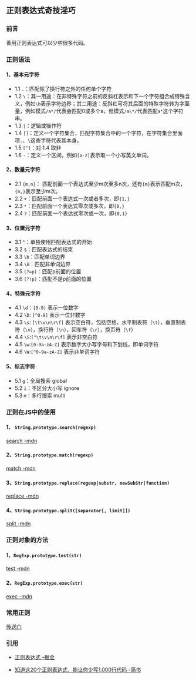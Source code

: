 ## 正则表达式奇技淫巧

### 前言

善用正则表达式可以少些很多代码。

### 正则语法

#### 1、基本元字符

- 1.1 `.`：匹配除了换行符之外的任何单个字符
- 1.2 `\`：其一用途：在非特殊字符之前的反斜杠表示和下一个字符组合成特殊含义，例如`\b`表示字符边界；其二用途：反斜杠可将其后面的特殊字符转为字面量，例如模式`/a*/`代表会匹配0或多个a，但模式`/a\*/`代表匹配`a*`这个字符串。
- 1.3 `|`：逻辑或操作符
- 1.4 `[]`：定义一个字符集合，匹配字符集合中的一个字符，在字符集合里面项`.`、`\`这些字符代表其本身。
- 1.5 `[^]`：对 1.4 取非
- 1.6 `-`：定义一个区间，例如`[a-z]`表示取一个小写英文单词。

#### 2、数量元字符

- 2.1 `{m,n}`： 匹配前面一个表达式至少m次至多n次，还有`{m}`表示匹配m次，`{m,}`表示至少m次。
- 2.2 `+`：匹配前面一个表达式一次或者多次，即`{1,}`
- 2.3 `*`：匹配前面一个表达式零次或多次，即`{0,}`
- 2.4 `?`：匹配前面一个表达式零次或一次，即`{0,1}`

#### 3、位置元字符

- 3.1 `^`：单独使用匹配表达式的开始
- 3.2 `$`：匹配表达式的结束
- 3.3 `\b`：匹配单词边界
- 3.4 `\B`：匹配非单词边界
- 3.5 `(?=p)`：匹配p前面的位置
- 3.6 `(?!p)`：匹配不是p前面的位置

#### 4、特殊元字符

- 4.1 `\d`：`[0-9]` 表示一位数字
- 4.2 `\D`: `[^0-9]` 表示一位非数字
- 4.3 `\s`: `[\t\v\n\r\f]` 表示空白符，包括空格，水平制表符（`\t`），垂直制表符（`\v`），换行符（`\n`），回车符（`\r`），换页符（`\f`）
- 4.4 `\S`:`[^\t\v\n\r\f]` 表示非空白符
- 4.5 `\w`:`[0-9a-zA-Z]` 表示数字大小写字母和下划线，即单词字符
- 4.6 `\W`:`[^0-9a-zA-Z]` 表示非单词字符

#### 5、标志字符

- 5.1 `g`：全局搜索 global
- 5.2 `i`：不区分大小写 ignore
- 5.3 `m`：多行搜索 multi

### 正则在JS中的使用

#### 1、 `String.prototype.search(regexp)`

[search -mdn](https://developer.mozilla.org/zh-CN/docs/Web/JavaScript/Reference/Global_Objects/String/search)

#### 2、`String.prototype.match(regexp)`

[match -mdn](https://developer.mozilla.org/zh-CN/docs/Web/JavaScript/Reference/Global_Objects/String/match)

#### 3、`String.prototype.replace(regexp|substr, newSubStr|function)`

[replace -mdn](https://developer.mozilla.org/zh-CN/docs/Web/JavaScript/Reference/Global_Objects/String/replace)

#### 4、`String.prototype.split([separator[, limit]])`

[split -mdn](https://developer.mozilla.org/zh-CN/docs/Web/JavaScript/Reference/Global_Objects/String/split)

### 正则对象的方法

#### 1、`RegExp.prototype.test(str)`

[test -mdn](https://developer.mozilla.org/zh-CN/docs/Web/JavaScript/Reference/Global_Objects/RegExp/test)

#### 2、`RegExp.prototype.exec(str)`

[exec -mdn](https://developer.mozilla.org/zh-CN/docs/Web/JavaScript/Reference/Global_Objects/RegExp/exec)

### 常用正则

[传送门]()

### 引用

- [正则表达式 -掘金](https://juejin.im/post/59b5e50f51882519777c4815)

- [知道这20个正则表达式，能让你少写1,000行代码 -简书](https://www.jianshu.com/p/e7bb97218946)
